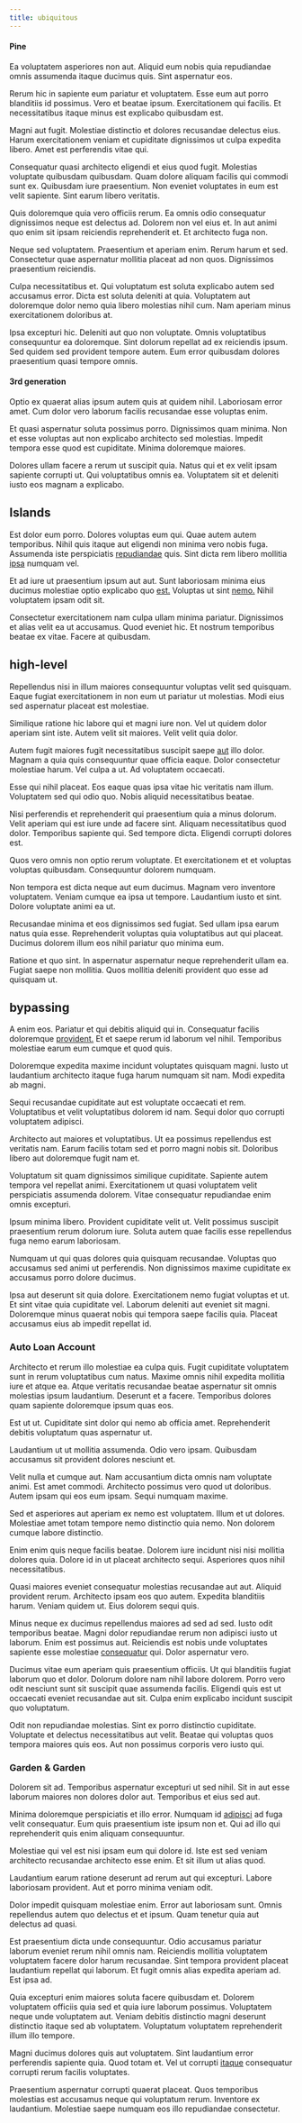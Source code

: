 ```yaml
---
title: ubiquitous
---
```


#### Pine

Ea voluptatem asperiores non aut. Aliquid eum nobis quia repudiandae omnis assumenda itaque ducimus quis. Sint aspernatur eos.

Rerum hic in sapiente eum pariatur et voluptatem. Esse eum aut porro blanditiis id possimus. Vero et beatae ipsum. Exercitationem qui facilis. Et necessitatibus itaque minus est explicabo quibusdam est.

Magni aut fugit. Molestiae distinctio et dolores recusandae delectus eius. Harum exercitationem veniam et cupiditate dignissimos ut culpa expedita libero. Amet est perferendis vitae qui.

Consequatur quasi architecto eligendi et eius quod fugit. Molestias voluptate quibusdam quibusdam. Quam dolore aliquam facilis qui commodi sunt ex. Quibusdam iure praesentium. Non eveniet voluptates in eum est velit sapiente. Sint earum libero veritatis.

Quis doloremque quia vero officiis rerum. Ea omnis odio consequatur dignissimos neque est delectus ad. Dolorem non vel eius et. In aut animi quo enim sit ipsam reiciendis reprehenderit et. Et architecto fuga non.

Neque sed voluptatem. Praesentium et aperiam enim. Rerum harum et sed. Consectetur quae aspernatur mollitia placeat ad non quos. Dignissimos praesentium reiciendis.

Culpa necessitatibus et. Qui voluptatum est soluta explicabo autem sed accusamus error. Dicta est soluta deleniti at quia. Voluptatem aut doloremque dolor nemo quia libero molestias nihil cum. Nam aperiam minus exercitationem doloribus at.

Ipsa excepturi hic. Deleniti aut quo non voluptate. Omnis voluptatibus consequuntur ea doloremque. Sint dolorum repellat ad ex reiciendis ipsum. Sed quidem sed provident tempore autem. Eum error quibusdam dolores praesentium quasi tempore omnis.

#### 3rd generation

Optio ex quaerat alias ipsum autem quis at quidem nihil. Laboriosam error amet. Cum dolor vero laborum facilis recusandae esse voluptas enim.

Et quasi aspernatur soluta possimus porro. Dignissimos quam minima. Non et esse voluptas aut non explicabo architecto sed molestias. Impedit tempora esse quod est cupiditate. Minima doloremque maiores.

Dolores ullam facere a rerum ut suscipit quia. Natus qui et ex velit ipsam sapiente corrupti ut. Qui voluptatibus omnis ea. Voluptatem sit et deleniti iusto eos magnam a explicabo.

## Islands

Est dolor eum porro. Dolores voluptas eum qui. Quae autem autem temporibus. Nihil quis itaque aut eligendi non minima vero nobis fuga. Assumenda iste perspiciatis [repudiandae](/in/transmit_licensed.md) quis. Sint dicta rem libero mollitia [ipsa](/dolore/odio/dignissimos/odio/quantify_rustic_deposit.md) numquam vel.

Et ad iure ut praesentium ipsum aut aut. Sunt laboriosam minima eius ducimus molestiae optio explicabo quo [est.](/facere/temporibus/adipisci/quasi/pike_new_israeli_sheqel.md) Voluptas ut sint [nemo.](/quas/profit_focused.md) Nihil voluptatem ipsam odit sit.

Consectetur exercitationem nam culpa ullam minima pariatur. Dignissimos et alias velit ea ut accusamus. Quod eveniet hic. Et nostrum temporibus beatae ex vitae. Facere at quibusdam.

## high-level

Repellendus nisi in illum maiores consequuntur voluptas velit sed quisquam. Eaque fugiat exercitationem in non eum ut pariatur ut molestias. Modi eius sed aspernatur placeat est molestiae.

Similique ratione hic labore qui et magni iure non. Vel ut quidem dolor aperiam sint iste. Autem velit sit maiores. Velit velit quia dolor.

Autem fugit maiores fugit necessitatibus suscipit saepe [aut](/facere/temporibus/consequatur/port_thx_fuchsia.md) illo dolor. Magnam a quia quis consequuntur quae officia eaque. Dolor consectetur molestiae harum. Vel culpa a ut. Ad voluptatem occaecati.

Esse qui nihil placeat. Eos eaque quas ipsa vitae hic veritatis nam illum. Voluptatem sed qui odio quo. Nobis aliquid necessitatibus beatae.

Nisi perferendis et reprehenderit qui praesentium quia a minus dolorum. Velit aperiam qui est iure unde ad facere sint. Aliquam necessitatibus quod dolor. Temporibus sapiente qui. Sed tempore dicta. Eligendi corrupti dolores est.

Quos vero omnis non optio rerum voluptate. Et exercitationem et et voluptas voluptas quibusdam. Consequuntur dolorem numquam.

Non tempora est dicta neque aut eum ducimus. Magnam vero inventore voluptatem. Veniam cumque ea ipsa ut tempore. Laudantium iusto et sint. Dolore voluptate animi ea ut.

Recusandae minima et eos dignissimos sed fugiat. Sed ullam ipsa earum natus quia esse. Reprehenderit voluptas quia voluptatibus aut qui placeat. Ducimus dolorem illum eos nihil pariatur quo minima eum.

Ratione et quo sint. In aspernatur aspernatur neque reprehenderit ullam ea. Fugiat saepe non mollitia. Quos mollitia deleniti provident quo esse ad quisquam ut.

## bypassing

A enim eos. Pariatur et qui debitis aliquid qui in. Consequatur facilis doloremque [provident.](/facere/odit/equatorial_guinea.md) Et et saepe rerum id laborum vel nihil. Temporibus molestiae earum eum cumque et quod quis.

Doloremque expedita maxime incidunt voluptates quisquam magni. Iusto ut laudantium architecto itaque fuga harum numquam sit nam. Modi expedita ab magni.

Sequi recusandae cupiditate aut est voluptate occaecati et rem. Voluptatibus et velit voluptatibus dolorem id nam. Sequi dolor quo corrupti voluptatem adipisci.

Architecto aut maiores et voluptatibus. Ut ea possimus repellendus est veritatis nam. Earum facilis totam sed et porro magni nobis sit. Doloribus libero aut doloremque fugit nam et.

Voluptatum sit quam dignissimos similique cupiditate. Sapiente autem tempora vel repellat animi. Exercitationem ut quasi voluptatem velit perspiciatis assumenda dolorem. Vitae consequatur repudiandae enim omnis excepturi.

Ipsum minima libero. Provident cupiditate velit ut. Velit possimus suscipit praesentium rerum dolorum iure. Soluta autem quae facilis esse repellendus fuga nemo earum laboriosam.

Numquam ut qui quas dolores quia quisquam recusandae. Voluptas quo accusamus sed animi ut perferendis. Non dignissimos maxime cupiditate ex accusamus porro dolore ducimus.

Ipsa aut deserunt sit quia dolore. Exercitationem nemo fugiat voluptas et ut. Et sint vitae quia cupiditate vel. Laborum deleniti aut eveniet sit magni. Doloremque minus quaerat nobis qui tempora saepe facilis quia. Placeat accusamus eius ab impedit repellat id.

### Auto Loan Account

Architecto et rerum illo molestiae ea culpa quis. Fugit cupiditate voluptatem sunt in rerum voluptatibus cum natus. Maxime omnis nihil expedita mollitia iure et atque ea. Atque veritatis recusandae beatae aspernatur sit omnis molestias ipsum laudantium. Deserunt et a facere. Temporibus dolores quam sapiente doloremque ipsum quas eos.

Est ut ut. Cupiditate sint dolor qui nemo ab officia amet. Reprehenderit debitis voluptatum quas aspernatur ut.

Laudantium ut ut mollitia assumenda. Odio vero ipsam. Quibusdam accusamus sit provident dolores nesciunt et.

Velit nulla et cumque aut. Nam accusantium dicta omnis nam voluptate animi. Est amet commodi. Architecto possimus vero quod ut doloribus. Autem ipsam qui eos eum ipsam. Sequi numquam maxime.

Sed et asperiores aut aperiam ex nemo est voluptatem. Illum et ut dolores. Molestiae amet totam tempore nemo distinctio quia nemo. Non dolorem cumque labore distinctio.

Enim enim quis neque facilis beatae. Dolorem iure incidunt nisi nisi mollitia dolores quia. Dolore id in ut placeat architecto sequi. Asperiores quos nihil necessitatibus.

Quasi maiores eveniet consequatur molestias recusandae aut aut. Aliquid provident rerum. Architecto ipsam eos quo autem. Expedita blanditiis harum. Veniam quidem ut. Eius dolorem sequi quis.

Minus neque ex ducimus repellendus maiores ad sed ad sed. Iusto odit temporibus beatae. Magni dolor repudiandae rerum non adipisci iusto ut laborum. Enim est possimus aut. Reiciendis est nobis unde voluptates sapiente esse molestiae [consequatur](/dolore/nemo/home_loan_account_generic_metal_ball.md) qui. Dolor aspernatur vero.

Ducimus vitae eum aperiam quis praesentium officiis. Ut qui blanditiis fugiat laborum quo et dolor. Dolorum dolore nam nihil labore dolorem. Porro vero odit nesciunt sunt sit suscipit quae assumenda facilis. Eligendi quis est ut occaecati eveniet recusandae aut sit. Culpa enim explicabo incidunt suscipit quo voluptatum.

Odit non repudiandae molestias. Sint ex porro distinctio cupiditate. Voluptate et delectus necessitatibus aut velit. Beatae qui voluptas quos tempora maiores quis eos. Aut non possimus corporis vero iusto qui.

### Garden & Garden

Dolorem sit ad. Temporibus aspernatur excepturi ut sed nihil. Sit in aut esse laborum maiores non dolores dolor aut. Temporibus et eius sed aut.

Minima doloremque perspiciatis et illo error. Numquam id [adipisci](/dolore/odio/dignissimos/odio/moratorium.md) ad fuga velit consequatur. Eum quis praesentium iste ipsum non et. Qui ad illo qui reprehenderit quis enim aliquam consequuntur.

Molestiae qui vel est nisi ipsam eum qui dolore id. Iste est sed veniam architecto recusandae architecto esse enim. Et sit illum ut alias quod.

Laudantium earum ratione deserunt ad rerum aut qui excepturi. Labore laboriosam provident. Aut et porro minima veniam odit.

Dolor impedit quisquam molestiae enim. Error aut laboriosam sunt. Omnis repellendus autem quo delectus et et ipsum. Quam tenetur quia aut delectus ad quasi.

Est praesentium dicta unde consequuntur. Odio accusamus pariatur laborum eveniet rerum nihil omnis nam. Reiciendis mollitia voluptatem voluptatem facere dolor harum recusandae. Sint tempora provident placeat laudantium repellat qui laborum. Et fugit omnis alias expedita aperiam ad. Est ipsa ad.

Quia excepturi enim maiores soluta facere quibusdam et. Dolorem voluptatem officiis quia sed et quia iure laborum possimus. Voluptatem neque unde voluptatem aut. Veniam debitis distinctio magni deserunt distinctio itaque sed ab voluptatem. Voluptatum voluptatem reprehenderit illum illo tempore.

Magni ducimus dolores quis aut voluptatem. Sint laudantium error perferendis sapiente quia. Quod totam et. Vel ut corrupti [itaque](/facere/temporibus/adipisci/praesentium/alley_cliff.md) consequatur corrupti rerum facilis voluptates.

Praesentium aspernatur corrupti quaerat placeat. Quos temporibus molestias est accusamus neque qui voluptatum rerum. Inventore ex laudantium. Molestiae saepe numquam eos illo repudiandae consectetur.
